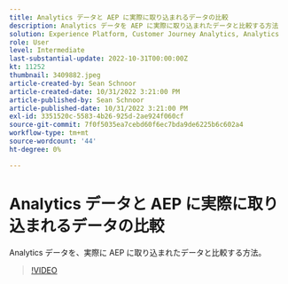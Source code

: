 ```yaml
---
title: Analytics データと AEP に実際に取り込まれるデータの比較
description: Analytics データを AEP に実際に取り込まれたデータと比較する方法
solution: Experience Platform, Customer Journey Analytics, Analytics
role: User
level: Intermediate
last-substantial-update: 2022-10-31T00:00:00Z
kt: 11252
thumbnail: 3409882.jpeg
article-created-by: Sean Schnoor
article-created-date: 10/31/2022 3:21:00 PM
article-published-by: Sean Schnoor
article-published-date: 10/31/2022 3:21:00 PM
exl-id: 3351520c-5583-4b26-925d-2ae924f060cf
source-git-commit: 7f0f5035ea7cebd60f6ec7bda9de6225b6c602a4
workflow-type: tm+mt
source-wordcount: '44'
ht-degree: 0%

---
```


# Analytics データと AEP に実際に取り込まれるデータの比較

Analytics データを、実際に AEP に取り込まれたデータと比較する方法。

>[!VIDEO](https://video.tv.adobe.com/v/3409882/?quality=12&learn=on)
